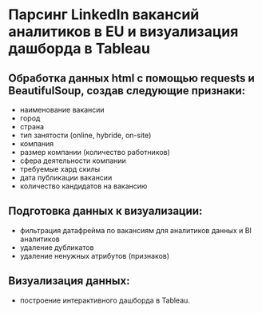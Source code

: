 # Парсинг LinkedIn вакансий аналитиков в EU и визуализация дашборда в Tableau

## Обработка данных html с помощью requests и BeautifulSoup, создав следующие признаки:
- наименование вакансии
- город
- страна
- тип занятости (online, hybride, on-site)
- компания
- размер компании (количество работников)
- сфера деятельности компании
- требуемые хард скилы
- дата публикации вакансии
- количество кандидатов на вакансию

## Подготовка данных к визуализации:
- фильтрация датафрейма по вакансиям для аналитиков данных и BI аналитиков
- удаление дубликатов
- удаление ненужных атрибутов (признаков)

## Визуализация данных:
- построение интерактивного дашборда в Tableau.
